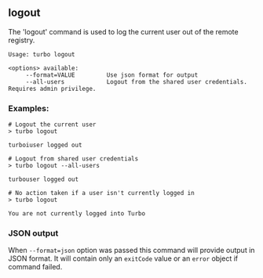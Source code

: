 ## logout

The 'logout' command is used to log the current user out of the remote registry. 

```
Usage: turbo logout

<options> available:
     --format=VALUE         Use json format for output
     --all-users            Logout from the shared user credentials. Requires admin privilege.
```

### Examples:

```
# Logout the current user
> turbo logout

turboiuser logged out

# Logout from shared user credentials
> turbo logout --all-users

turbouser logged out

# No action taken if a user isn't currently logged in
> turbo logout

You are not currently logged into Turbo
```

### JSON output

When `--format=json` option was passed this command will provide output in JSON format. It will contain only an `exitCode` value or an `error` object if command failed.